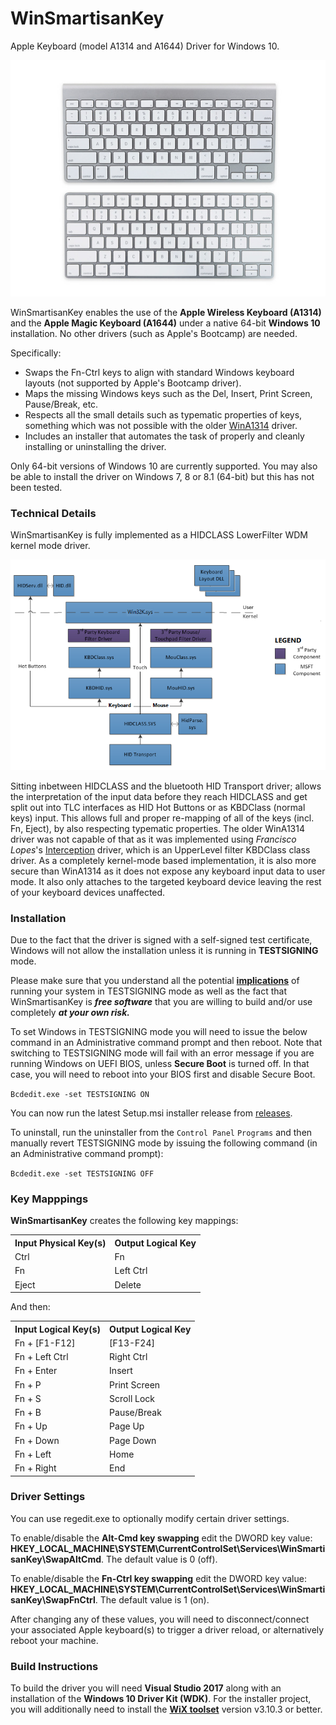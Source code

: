 # WinSmartisanKey
Apple Keyboard (model A1314 and A1644) Driver for Windows 10.

![keyboards](keyboards.png)

WinSmartisanKey enables the use of the **Apple Wireless Keyboard (A1314)** and the **Apple Magic Keyboard (A1644)**
under a native 64-bit **Windows 10** installation. No other drivers (such as Apple's Bootcamp) are needed.

Specifically: 
- Swaps the Fn-Ctrl keys to align with standard Windows keyboard layouts (not supported by Apple's Bootcamp driver).
- Maps the missing Windows keys such as the Del, Insert, Print Screen, Pause/Break, etc.
- Respects all the small details such as typematic properties of keys, something which was not possible with the older [WinA1314](https://github.com/samartzidis/WinA1314) driver.
- Includes an installer that automates the task of properly and cleanly installing or uninstalling the driver.

Only 64-bit versions of Windows 10 are currently supported. You may also be able to install the driver on Windows 7, 8 or 8.1 (64-bit) but this has not been tested.

### Technical Details
WinSmartisanKey is fully implemented as a HIDCLASS LowerFilter WDM kernel mode driver. 

![keyboard-driver-stack](keyboard-driver-stack.png)

Sitting inbetween HIDCLASS and the bluetooth HID Transport driver; allows the interpretation of the input data 
before they reach HIDCLASS and get split out into TLC interfaces as HID Hot Buttons or as KBDClass (normal keys) input. 
This allows full and proper re-mapping of all of the keys (incl. Fn, Eject), by also respecting typematic properties. 
The older WinA1314 driver was not capable of that as it was implemented using *Francisco Lopes*'s [Interception](http://www.oblita.com/interception.html) driver, which is an UpperLevel filter KBDClass class driver. As a completely kernel-mode based implementation, it is also more secure than WinA1314 as it does not expose any keyboard input data to user mode. It also only attaches to the targeted keyboard device leaving the rest of your keyboard devices unaffected.


### Installation
Due to the fact that the driver is signed with a self-signed test certificate, Windows will not allow the installation unless it is 
running in **TESTSIGNING** mode. 

Please make sure that you understand all the potential **[implications](https://msdn.microsoft.com/en-us/windows/hardware/drivers/install/the-testsigning-boot-configuration-option)** of running your system in TESTSIGNING mode as well as the fact that WinSmartisanKey is ***free software*** that you are willing to build and/or use completely ***at your own risk.***

To set Windows in TESTSIGNING mode you will need to issue the below command in an Administrative command prompt and then reboot. Note that switching to TESTSIGNING mode will fail with an error message if you are running Windows on UEFI BIOS, unless **Secure Boot** is turned off. In that case, you will need to reboot into your BIOS first and disable Secure Boot.

``` Bcdedit.exe -set TESTSIGNING ON ```

You can now run the latest Setup.msi installer release from [releases](https://github.com/samartzidis/WinSmartisanKey/releases).

To uninstall, run the uninstaller from the ```Control Panel``` ```Programs``` and then manually revert TESTSIGNING mode by issuing the following command (in an Administrative command prompt):

``` Bcdedit.exe -set TESTSIGNING OFF ```


### Key Mapppings

**WinSmartisanKey** creates the following key mappings:

  <table>
    <tr>
      <th>Input Physical Key(s)</th>
      <th>Output Logical Key</th>
    </tr>
    <tr>
      <td>Ctrl</td><td>Fn</td>
    </tr>
    <tr>
      <td>Fn</td><td>Left Ctrl</td>
    </tr>
    <tr>
      <td>Eject</td><td>Delete</td>
    </tr>
  </table>

  And then:

  <table>
    <tr>
      <th>Input Logical Key(s)</th>
      <th>Output Logical Key</th>
    </tr>
    <tr>
      <td>Fn + [F1-F12]</td><td>[F13-F24]</td>
    </tr>
    <tr>
      <td>Fn + Left Ctrl</td><td>Right Ctrl</td>
    </tr>
    <tr>
      <td>Fn + Enter</td><td>Insert</td>
    </tr>
    <tr>
      <td>Fn + P</td><td>Print Screen</td>
    </tr>
    <tr>
      <td>Fn + S</td><td>Scroll Lock</td>
    </tr>
    <tr>
      <td>Fn + B</td><td>Pause/Break</td>
    </tr>
    <tr>
      <td>Fn + Up</td><td>Page Up</td>
    </tr>
    <tr>
      <td>Fn + Down</td><td>Page Down</td>
    </tr>
    <tr>
      <td>Fn + Left</td><td>Home</td>
    </tr>
    <tr>
      <td>Fn + Right</td><td>End</td>
    </tr>
  </table>

### Driver Settings

You can use regedit.exe to optionally modify certain driver settings.

To enable/disable the **Alt-Cmd key swapping** edit the DWORD key value: **HKEY_LOCAL_MACHINE\SYSTEM\CurrentControlSet\Services\WinSmartisanKey\SwapAltCmd**. The default value is 0 (off).

To enable/disable the **Fn-Ctrl key swapping** edit the DWORD key value:
**HKEY_LOCAL_MACHINE\SYSTEM\CurrentControlSet\Services\WinSmartisanKey\SwapFnCtrl**. The default value is 1 (on).

After changing any of these values, you will need to disconnect/connect your associated Apple keyboard(s) to trigger a driver reload, or alternatively reboot your machine.

### Build Instructions

To build the driver you will need **Visual Studio 2017** along with an installation of the 
  **Windows 10 Driver Kit (WDK)**. For the installer project, you will additionally need to install the **[WiX toolset](http://wixtoolset.org/)** version v3.10.3
  or better. 


